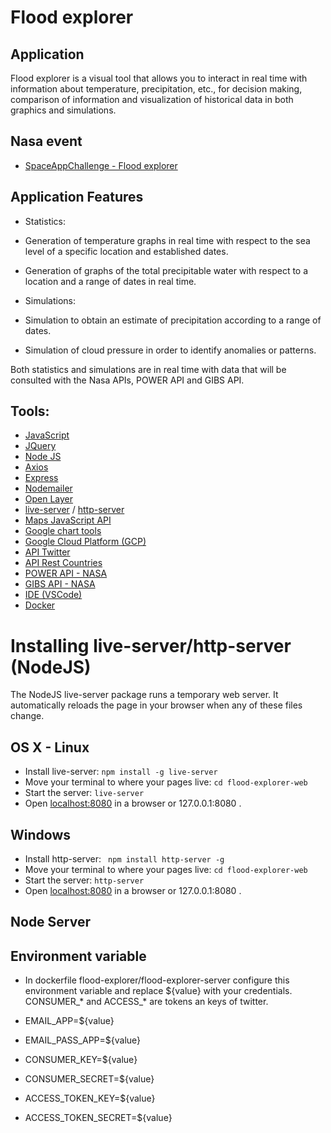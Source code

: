 # Flood explorer
## Application
Flood explorer is a visual tool that allows you to interact in real time with information about temperature, precipitation, etc., for decision making, comparison of information and visualization of historical data in both graphics and simulations.

## Nasa event
+ [SpaceAppChallenge - Flood explorer](https://2019.spaceappschallenge.org/challenges/earths-oceans/rising-water/teams/space-shooters/project)

## Application Features
+ Statistics:
+ Generation of temperature graphs in real time with respect to the sea level of a specific location and established dates.
+ Generation of graphs of the total precipitable water with respect to a location and a range of dates in real time.

+ Simulations:
+ Simulation to obtain an estimate of precipitation according to a range of dates.
+ Simulation of cloud pressure in order to identify anomalies or patterns.

Both statistics and simulations are in real time with data that will be consulted with the Nasa APIs, POWER API and GIBS API.
## Tools:
+ [JavaScript](https://developer.mozilla.org/es/docs/Learn/JavaScript/First_steps/Qu%C3%A9_es_JavaScript)
+ [JQuery](https://jquery.com/)
+ [Node JS](https://nodejs.org/es/docs/)
+ [Axios](https://github.com/axios/axios#axios)
+ [Express](https://expressjs.com/es/)
+ [Nodemailer](https://nodemailer.com/about/)
+ [Open Layer](http://openlayers.org)
+ [live-server](https://www.npmjs.com/package/live-server) / [http-server](https://www.npmjs.com/package/http-server)
+ [Maps JavaScript API](https://developers.google.com/maps/documentation/javascript/tutorial)
+ [Google chart tools](https://developers.google.com/chart)
+ [Google Cloud Platform (GCP)](https://cloud.google.com/)
+ [API Twitter](https://developer.twitter.com/en/docs/basics/getting-started)
+ [API Rest Countries](https://github.com/apilayer/restcountries#rest-countries)
+ [POWER API - NASA](https://power.larc.nasa.gov/docs/v1/)
+ [GIBS API - NASA](https://wiki.earthdata.nasa.gov/display/GIBS)
+ [IDE (VSCode)](https://code.visualstudio.com/docs)
+ [Docker](https://www.docker.com/get-started)


# Installing live-server/http-server (NodeJS)

The NodeJS live-server package runs a temporary web server. It automatically reloads the page in your browser when any of these files change.

## OS X - Linux
+ Install live-server: `npm install -g live-server`
+ Move your terminal to where your pages live: `cd flood-explorer-web`
+ Start the server: `live-server `
+ Open [localhost:8080](localhost:8080) in a browser or 127.0.0.1:8080 .

## Windows
+ Install http-server: ` npm install http-server -g`
+ Move your terminal to where your pages live: `cd flood-explorer-web`
+ Start the server: `http-server `
+ Open [localhost:8080](localhost:8080) in a browser or 127.0.0.1:8080 .


## Node Server
## Environment variable
+ In dockerfile flood-explorer/flood-explorer-server configure this environment variable and replace ${value} with your credentials. CONSUMER_* and ACCESS_* are tokens an keys of twitter.


+ EMAIL_APP=${value}
+ EMAIL_PASS_APP=${value}
+ CONSUMER_KEY=${value}
+ CONSUMER_SECRET=${value}
+ ACCESS_TOKEN_KEY=${value}
+ ACCESS_TOKEN_SECRET=${value}

